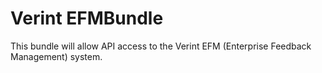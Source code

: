 # Verint EFMBundle

This bundle will allow API access to the Verint EFM (Enterprise Feedback Management) system.
